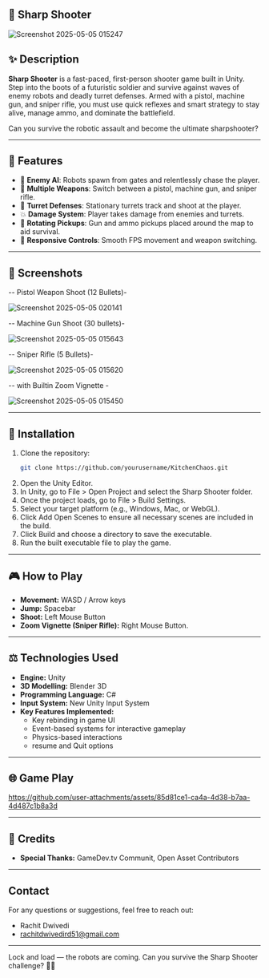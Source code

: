 ## 🎯 Sharp Shooter


![Screenshot 2025-05-05 015247](https://github.com/user-attachments/assets/c26381f7-56e1-4c37-8ba4-3584d22ad4ed)


## ✨ Description
**Sharp Shooter** is a fast-paced, first-person shooter game built in Unity. Step into the boots of a futuristic soldier and survive against waves of enemy robots and deadly turret defenses. Armed with a pistol, machine gun, and sniper rifle, you must use quick reflexes and smart strategy to stay alive, manage ammo, and dominate the battlefield.

Can you survive the robotic assault and become the ultimate sharpshooter?

---

## 🔄 Features
- 🧠 **Enemy AI**: Robots spawn from gates and relentlessly chase the player.
- 🎯 **Multiple Weapons**: Switch between a pistol, machine gun, and sniper rifle.
- 🏰 **Turret Defenses**: Stationary turrets track and shoot at the player.
- 💥 **Damage System**: Player takes damage from enemies and turrets.
- 🎁 **Rotating Pickups**: Gun and ammo pickups placed around the map to aid survival.
- 🔄 **Responsive Controls**: Smooth FPS movement and weapon switching.

---

## 🔄 Screenshots

-- Pistol Weapon Shoot (12 Bullets)- 

![Screenshot 2025-05-05 020141](https://github.com/user-attachments/assets/2f1c1d0f-84ca-4f10-8bfc-8253cd5a1441)

-- Machine Gun Shoot (30 bullets)-

![Screenshot 2025-05-05 015643](https://github.com/user-attachments/assets/8d9850c9-5d9d-4a59-b860-b61ba6c2ab86)

-- Sniper Rifle (5 Bullets)-

![Screenshot 2025-05-05 015620](https://github.com/user-attachments/assets/99a9d7b7-500f-432a-85f6-2dfc891dfd00)

-- with Builtin Zoom Vignette - 

![Screenshot 2025-05-05 015450](https://github.com/user-attachments/assets/04752c21-1692-4431-8d44-b3b9b275799b)


---

## 🔧 Installation
1. Clone the repository:
   ```bash
   git clone https://github.com/yourusername/KitchenChaos.git
   ```
2. Open the Unity Editor.
3. In Unity, go to File > Open Project and select the Sharp Shooter folder.
4. Once the project loads, go to File > Build Settings.
5. Select your target platform (e.g., Windows, Mac, or WebGL).
6. Click Add Open Scenes to ensure all necessary scenes are included in the build.
7. Click Build and choose a directory to save the executable.
8. Run the built executable file to play the game.

---

## 🎮 How to Play
- **Movement:** WASD / Arrow keys
- **Jump:** Spacebar
- **Shoot:** Left Mouse Button
- **Zoom Vignette (Sniper Rifle):** Right Mouse Button.

---

## ⚖️ Technologies Used
- **Engine:** Unity
- **3D Modelling:** Blender 3D
- **Programming Language:** C#
- **Input System:** New Unity Input System
- **Key Features Implemented:**
  - Key rebinding in game UI
  - Event-based systems for interactive gameplay
  - Physics-based interactions
  - resume and Quit options

---

## 🌐 Game Play 


https://github.com/user-attachments/assets/85d81ce1-ca4a-4d38-b7aa-4d487c1b8a3d


---

## 🌟 Credits
- **Special Thanks:** GameDev.tv Communit, Open Asset Contributors

---

## Contact
For any questions or suggestions, feel free to reach out:
- Rachit Dwivedi
- rachitdwivedird51@gmail.com

---

Lock and load — the robots are coming. Can you survive the Sharp Shooter challenge? 🔫🎯
